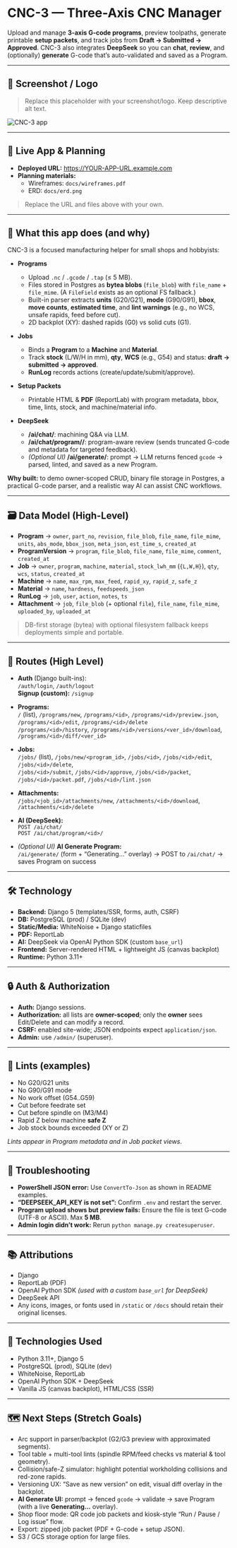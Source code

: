 # CNC-3 — Three-Axis CNC Manager

Upload and manage **3-axis G-code programs**, preview toolpaths, generate printable **setup packets**, and track jobs from **Draft → Submitted → Approved**. CNC-3 also integrates **DeepSeek** so you can **chat**, **review**, and (optionally) **generate** G-code that’s auto-validated and saved as a Program.

---

## 📸 Screenshot / Logo

> Replace this placeholder with your screenshot/logo. Keep descriptive alt text.

![CNC-3 app](mian_app/static/images/image.png)

---

## 🔗 Live App & Planning

- **Deployed URL:** https://YOUR-APP-URL.example.com  
- **Planning materials:**
  - Wireframes: `docs/wireframes.pdf`
  - ERD: `docs/erd.png`

> Replace the URL and files above with your own.

---

## 🧰 What this app does (and why)

CNC-3 is a focused manufacturing helper for small shops and hobbyists:

- **Programs**
  - Upload `.nc` / `.gcode` / `.tap` (≤ 5 MB).
  - Files stored in Postgres as **bytea blobs** (`file_blob`) with `file_name` + `file_mime`. (A `FileField` exists as an optional FS fallback.)
  - Built-in parser extracts **units** (G20/G21), **mode** (G90/G91), **bbox**, **move counts**, **estimated time**, and **lint warnings** (e.g., no WCS, unsafe rapids, feed before cut).
  - 2D backplot (XY): dashed rapids (G0) vs solid cuts (G1).

- **Jobs**
  - Binds a **Program** to a **Machine** and **Material**.
  - Track **stock** (L/W/H in mm), **qty**, **WCS** (e.g., G54) and status: **draft → submitted → approved**.
  - **RunLog** records actions (create/update/submit/approve).

- **Setup Packets**
  - Printable HTML & **PDF** (ReportLab) with program metadata, bbox, time, lints, stock, and machine/material info.

- **DeepSeek**
  - **/ai/chat/**: machining Q&A via LLM.
  - **/ai/chat/program/<id>/**: program-aware review (sends truncated G-code and metadata for targeted feedback).
  - *(Optional UI)* **/ai/generate/**: prompt → LLM returns fenced `gcode` → parsed, linted, and saved as a new Program.

**Why built:** to demo owner-scoped CRUD, binary file storage in Postgres, a practical G-code parser, and a realistic way AI can assist CNC workflows.

---

## 🗃️ Data Model (High-Level)

- **Program** → `owner`, `part_no`, `revision`, `file_blob`, `file_name`, `file_mime`, `units`, `abs_mode`, `bbox_json`, `meta_json`, `est_time_s`, `created_at`
- **ProgramVersion** → `program`, `file_blob`, `file_name`, `file_mime`, `comment`, `created_at`
- **Job** → `owner`, `program`, `machine`, `material`, `stock_lwh_mm` (`{L,W,H}`), `qty`, `wcs`, `status`, `created_at`
- **Machine** → `name`, `max_rpm`, `max_feed`, `rapid_xy`, `rapid_z`, `safe_z`
- **Material** → `name`, `hardness`, `feedspeeds_json`
- **RunLog** → `job`, `user`, `action`, `notes`, `ts`
- **Attachment** → `job`, `file_blob` (+ optional `file`), `file_name`, `file_mime`, `uploaded_by`, `uploaded_at`

> DB-first storage (bytea) with optional filesystem fallback keeps deployments simple and portable.

---

## 🧭 Routes (High Level)

- **Auth** (Django built-ins):  
  `/auth/login`, `/auth/logout`  
  **Signup (custom):** `/signup`

- **Programs:**  
  `/` (list), `/programs/new`, `/programs/<id>`, `/programs/<id>/preview.json`, `/programs/<id>/edit`, `/programs/<id>/delete`  
  `/programs/<id>/history`, `/programs/<id>/versions/<ver_id>/download`, `/programs/<id>/diff/<ver_id>`

- **Jobs:**  
  `/jobs/` (list), `/jobs/new/<program_id>`, `/jobs/<id>`, `/jobs/<id>/edit`, `/jobs/<id>/delete`,  
  `/jobs/<id>/submit`, `/jobs/<id>/approve`, `/jobs/<id>/packet`, `/jobs/<id>/packet.pdf`, `/jobs/<id>/lint.json`

- **Attachments:**  
  `/jobs/<job_id>/attachments/new`, `/attachments/<id>/download`, `/attachments/<id>/delete`

- **AI (DeepSeek):**  
  `POST /ai/chat/`  
  `POST /ai/chat/program/<id>/`

- *(Optional UI)* **AI Generate Program:**  
  `/ai/generate/` (form + “Generating…” overlay) → POST to `/ai/chat/` → saves Program on success

---

## 🛠️ Technology

- **Backend:** Django 5 (templates/SSR, forms, auth, CSRF)
- **DB:** PostgreSQL (prod) / SQLite (dev)
- **Static/Media:** WhiteNoise + Django staticfiles
- **PDF:** ReportLab
- **AI:** DeepSeek via OpenAI Python SDK (custom `base_url`)
- **Frontend:** Server-rendered HTML + lightweight JS (canvas backplot)
- **Runtime:** Python 3.11+

---

## 🔒 Auth & Authorization

- **Auth:** Django sessions.
- **Authorization:** all lists are **owner-scoped**; only the **owner** sees Edit/Delete and can modify a record.
- **CSRF:** enabled site-wide; JSON endpoints expect `application/json`.
- **Admin:** use `/admin/` (superuser).

---

## 🧪 Lints (examples)

- No G20/G21 units
- No G90/G91 mode
- No work offset (G54..G59)
- Cut before feedrate set
- Cut before spindle on (M3/M4)
- Rapid Z below machine **safe Z**
- Job stock bounds exceeded (XY or Z)

*Lints appear in Program metadata and in Job packet views.*

---

## 🧯 Troubleshooting

- **PowerShell JSON error:** Use `ConvertTo-Json` as shown in README examples.
- **“DEEPSEEK_API_KEY is not set”:** Confirm `.env` and restart the server.
- **Program upload shows but preview fails:** Ensure the file is text G-code (UTF-8 or ASCII). Max **5 MB**.
- **Admin login didn’t work:** Rerun `python manage.py createsuperuser`.

---

## 📚 Attributions

- Django
- ReportLab (PDF)
- OpenAI Python SDK *(used with a custom `base_url` for DeepSeek)*
- DeepSeek API  
- Any icons, images, or fonts used in `/static` or `/docs` should retain their original licenses.

---

## 🧱 Technologies Used

- Python 3.11+, Django 5
- PostgreSQL (prod), SQLite (dev)
- WhiteNoise, ReportLab
- OpenAI Python SDK + DeepSeek
- Vanilla JS (canvas backplot), HTML/CSS (SSR)

---

## 🗺️ Next Steps (Stretch Goals)

- Arc support in parser/backplot (G2/G3 preview with approximated segments).
- Tool table + multi-tool lints (spindle RPM/feed checks vs material & tool geometry).
- Collision/safe-Z simulator: highlight potential workholding collisions and red-zone rapids.
- Versioning UX: “Save as new version” on edit, visual diff overlay in the backplot.
- **AI Generate UI:** prompt → fenced `gcode` → validate → save Program (with a live **Generating…** overlay).
- Shop floor mode: QR code job packets and kiosk-style “Run / Pause / Log issue” flow.
- Export: zipped job packet (PDF + G-code + setup JSON).
- S3 / GCS storage option for large files.


